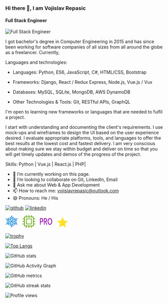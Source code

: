 ### Hi there 👋, I am Vojislav Repasic
#### Full Stack Engineer 
![Full Stack Engineer ](https://www.techbabble.zone/content/images/2021/07/46207-programmer-1.gif)

I got bachelor's degree in Computer Engineering in 2015 and has since been working for software companies of all sizes from all around the globe as a freelancer. Currently, 

Languages and technologies:

- Languages: Python, ES6, JavaScript, C#, HTML/CSS, Bootstrap

- Frameworks: Django, React / Redux Express, Node.js, Vue.js / Vux

- Databases: MySQL, SQLite, MongoDB, AWS DynamoDB

- Other Technologies & Tools: Git, RESTful APIs, GraphQL

I'm open to learning new frameworks or languages that are needed to fulfil a project.

I start with understanding and documenting the client's requirements. I use mock-ups and wireframes to design the UI based on the user experience desired. I evaluate appropriate platforms, tools, and languages to offer the best results at the lowest cost and fastest delivery. I am very conscious about making sure we stay within budget and deliver on time so that you will get timely updates and demos of the progress of the project.

Skills:  Python | Vue.js | React.js | PHP|

- 🔭 I’m currently working on this page. 
- 👯 I’m looking to collaborate on Git, LinkedIn, Email 
- 💬 Ask me about Web & App Development 
- 📫 How to reach me: vojislavrepasic@outlook.com
- 😄 Pronouns: He / His 


[<img src='https://cdn.jsdelivr.net/npm/simple-icons@3.0.1/icons/github.svg' alt='github' height='40'>](https://github.com/vojislavrepasic)  [<img src='https://cdn.jsdelivr.net/npm/simple-icons@3.0.1/icons/linkedin.svg' alt='linkedin' height='40'>](https://https://www.linkedin.com/in/vojislav-repasic///)  

<a href='https://archiveprogram.github.com/'><img src='https://raw.githubusercontent.com/acervenky/animated-github-badges/master/assets/acbadge.gif' width='40' height='40'></a> <a href='https://docs.github.com/en/developers'><img src='https://raw.githubusercontent.com/acervenky/animated-github-badges/master/assets/devbadge.gif' width='40' height='40'></a> <a href='https://github.com/pricing'><img src='https://raw.githubusercontent.com/acervenky/animated-github-badges/master/assets/pro.gif' width='40' height='40'></a> <a href='https://stars.github.com/'><img src='https://raw.githubusercontent.com/acervenky/animated-github-badges/master/assets/starbadge.gif' width='35' height='35'></a> 

[![trophy](https://github-profile-trophy.vercel.app/?username=vojislavrepasic)](https://github.com/ryo-ma/github-profile-trophy)

[![Top Langs](https://github-readme-stats.vercel.app/api/top-langs/?username=vojislavrepasic)](https://github.com/anuraghazra/github-readme-stats)

![GitHub stats](https://github-readme-stats.vercel.app/api?username=vojislavrepasic&show_icons=true&count_private=true)  

![GitHub Activity Graph](https://activity-graph.herokuapp.com/graph?username=vojislavrepasic)  

![GitHub metrics](https://metrics.lecoq.io/vojislavrepasic)  

![GitHub streak stats](https://github-readme-streak-stats.herokuapp.com/?user=vojislavrepasic)  

![Profile views](https://gpvc.arturio.dev/vojislavrepasic)  
